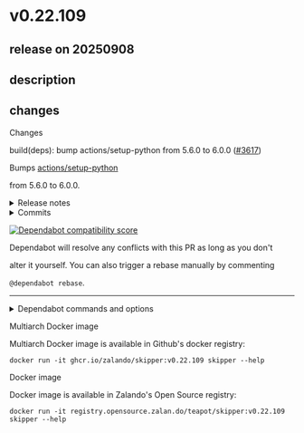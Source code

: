 # v0.22.109

## release on 20250908
## description
## changes
Changes

build(deps): bump actions/setup-python from 5.6.0 to 6.0.0 (<a class="issue-link js-issue-link" data-error-text="Failed to load title" data-id="3392147057" data-permission-text="Title is private" data-url="https://github.com/zalando/skipper/issues/3617" data-hovercard-type="pull_request" data-hovercard-url="/zalando/skipper/pull/3617/hovercard" href="https://github.com/zalando/skipper/pull/3617">#3617</a>)

Bumps <a href="https://github.com/actions/setup-python">actions/setup-python</a>  

from 5.6.0 to 6.0.0.
<details> <summary>Release notes</summary>

<em>Sourced from <a href="https://github.com/actions/setup-python/releases">actions/setup-python's releases</a>.</em>
>
> v6.0.0
>
> What's Changed
>
> Breaking Changes
>
> * Upgrade to node 24 by <a href="https://github.com/salmanmkc"><code>@​salmanmkc</code></a> in <a href="https://redirect.github.com/actions/setup-python/pull/1164">actions/setup-python#1164</a>
>
> Make sure your runner is on version v2.327.1 or later to ensure
> compatibility with this release. <a href="https://github.com/actions/runner/releases/tag/v2.327.1">See Release Notes</a>
>
> Enhancements:
>
> * Add support for <code>pip-version</code> by <a href="https://github.com/priyagupta108"><code>@​priyagupta108</code></a> in <a href="https://redirect.github.com/actions/setup-python/pull/1129">actions/setup-python#1129</a>
> * Enhance reading from .python-version by <a href="https://github.com/krystof-k"><code>@​krystof-k</code></a> in <a href="https://redirect.github.com/actions/setup-python/pull/787">actions/setup-python#787</a>
> * Add version parsing from Pipfile by <a href="https://github.com/aradkdj"><code>@​aradkdj</code></a> in <a href="https://redirect.github.com/actions/setup-python/pull/1067">actions/setup-python#1067</a>
>
> Bug fixes:
>
> * Clarify pythonLocation behaviour for PyPy and GraalPy in environment variables by <a href="https://github.com/aparnajyothi-y"><code>@​aparnajyothi-y</code></a> in <a href="https://redirect.github.com/actions/setup-python/pull/1183">actions/setup-python#1183</a>
> * Change missing cache directory error to warning by <a href="https://github.com/aparnajyothi-y"><code>@​aparnajyothi-y</code></a> in <a href="https://redirect.github.com/actions/setup-python/pull/1182">actions/setup-python#1182</a>
> * Add Architecture-Specific PATH Management for Python with --user Flag on Windows by <a href="https://github.com/aparnajyothi-y"><code>@​aparnajyothi-y</code></a> in <a href="https://redirect.github.com/actions/setup-python/pull/1122">actions/setup-python#1122</a>
> * Include python version in PyPy python-version output by <a href="https://github.com/cdce8p"><code>@​cdce8p</code></a> in <a href="https://redirect.github.com/actions/setup-python/pull/1110">actions/setup-python#1110</a>
> * Update docs: clarification on pip authentication with setup-python by <a href="https://github.com/priya-kinthali"><code>@​priya-kinthali</code></a> in <a href="https://redirect.github.com/actions/setup-python/pull/1156">actions/setup-python#1156</a>
>
> Dependency updates:
>
> * Upgrade idna from 2.9 to 3.7 in /<strong>tests</strong>/data by <a href="https://github.com/dependabot"><code>@​dependabot</code></a>[bot] in <a href="https://redirect.github.com/actions/setup-python/pull/843">actions/setup-python#843</a>
> * Upgrade form-data to fix critical vulnerabilities <a href="https://redirect.github.com/actions/setup-python/issues/182">#182</a> & <a href="https://redirect.github.com/actions/setup-python/issues/183">#183</a> by <a href="https://github.com/aparnajyothi-y"><code>@​aparnajyothi-y</code></a> in <a href="https://redirect.github.com/actions/setup-python/pull/1163">actions/setup-python#1163</a>
> * Upgrade setuptools to 78.1.1 to fix path traversal vulnerability in PackageIndex.download by <a href="https://github.com/aparnajyothi-y"><code>@​aparnajyothi-y</code></a> in <a href="https://redirect.github.com/actions/setup-python/pull/1165">actions/setup-python#1165</a>
> * Upgrade actions/checkout from 4 to 5 by <a href="https://github.com/dependabot"><code>@​dependabot</code></a>[bot] in <a href="https://redirect.github.com/actions/setup-python/pull/1181">actions/setup-python#1181</a>
> * Upgrade <code>@​actions/tool-cache</code> from 2.0.1 to 2.0.2 by <a href="https://github.com/dependabot"><code>@​dependabot</code></a>[bot] in <a href="https://redirect.github.com/actions/setup-python/pull/1095">actions/setup-python#1095</a>
>
> New Contributors
>
> * <a href="https://github.com/krystof-k"><code>@​krystof-k</code></a> made their first contribution in <a href="https://redirect.github.com/actions/setup-python/pull/787">actions/setup-python#787</a>
> * <a href="https://github.com/cdce8p"><code>@​cdce8p</code></a> made their first contribution in <a href="https://redirect.github.com/actions/setup-python/pull/1110">actions/setup-python#1110</a>
> * <a href="https://github.com/aradkdj"><code>@​aradkdj</code></a> made their first contribution in <a href="https://redirect.github.com/actions/setup-python/pull/1067">actions/setup-python#1067</a>
>
> <strong>Full Changelog</strong>: <a class="commit-link" href="https://github.com/actions/setup-python/compare/v5...v6.0.0">actions/setup-python@<tt>v5...v6.0.0</tt></a>
</details> <details> <summary>Commits</summary>

* <a href="https://github.com/actions/setup-python/commit/e797f83bcb11b83ae66e0230d6156d7c80228e7c"><code>e797f83</code></a> Upgrade to node 24 (<a href="https://redirect.github.com/actions/setup-python/issues/1164">#1164</a>)
* <a href="https://github.com/actions/setup-python/commit/3d1e2d2ca0a067f27da6fec484fce7f5256def85"><code>3d1e2d2</code></a> Revert "Enhance cache-dependency-path handling to support files outside the w...
* <a href="https://github.com/actions/setup-python/commit/65b071217a8539818fdb8b54561bcbae40380a54"><code>65b0712</code></a> Clarify pythonLocation behavior for PyPy and GraalPy in environment variables...
* <a href="https://github.com/actions/setup-python/commit/5b668cf7652160527499ee14ceaff4be9306cb88"><code>5b668cf</code></a> Bump actions/checkout from 4 to 5 (<a href="https://redirect.github.com/actions/setup-python/issues/1181">#1181</a>)
* <a href="https://github.com/actions/setup-python/commit/f62a0e252fe7114e86949abfa6e1e89f85bb38c2"><code>f62a0e2</code></a> Change missing cache directory error to warning (<a href="https://redirect.github.com/actions/setup-python/issues/1182">#1182</a>)
* <a href="https://github.com/actions/setup-python/commit/9322b3ca74000aeb2c01eb777b646334015ddd72"><code>9322b3c</code></a> Upgrade setuptools to 78.1.1 to fix path traversal vulnerability in PackageIn...
* <a href="https://github.com/actions/setup-python/commit/fbeb884f69f0ac1c0257302f62aa524c2824b649"><code>fbeb884</code></a> Bump form-data to fix critical vulnerabilities <a href="https://redirect.github.com/actions/setup-python/issues/182">#182</a> & <a href="https://redirect.github.com/actions/setup-python/issues/183">#183</a> (<a href="https://redirect.github.com/actions/setup-python/issues/1163">#1163</a>)
* <a href="https://github.com/actions/setup-python/commit/03bb6152f4f691b9d64579a1bd791904a083c452"><code>03bb615</code></a> Bump idna from 2.9 to 3.7 in /<strong>tests</strong>/data (<a href="https://redirect.github.com/actions/setup-python/issues/843">#843</a>)
* <a href="https://github.com/actions/setup-python/commit/36da51d563b70a972897150555bb025096d65565"><code>36da51d</code></a> Add version parsing from Pipfile (<a href="https://redirect.github.com/actions/setup-python/issues/1067">#1067</a>)
* <a href="https://github.com/actions/setup-python/commit/3c6f142cc0036d53007e92fa1e327564a4cfb7aa"><code>3c6f142</code></a> update documentation (<a href="https://redirect.github.com/actions/setup-python/issues/1156">#1156</a>)
* Additional commits viewable in <a href="https://github.com/actions/setup-python/compare/a26af69be951a213d495a4c3e4e4022e16d87065...e797f83bcb11b83ae66e0230d6156d7c80228e7c">compare view</a>
</details>   

<a href="https://docs.github.com/en/github/managing-security-vulnerabilities/about-dependabot-security-updates#about-compatibility-scores"><img src="https://camo.githubusercontent.com/84517925b609069b004f753ef5600ce635e422e002d33c2f8061e1a5c88563e7/68747470733a2f2f646570656e6461626f742d6261646765732e6769746875626170702e636f6d2f6261646765732f636f6d7061746962696c6974795f73636f72653f646570656e64656e63792d6e616d653d616374696f6e732f73657475702d707974686f6e267061636b6167652d6d616e616765723d6769746875625f616374696f6e732670726576696f75732d76657273696f6e3d352e362e30266e65772d76657273696f6e3d362e302e30" alt="Dependabot compatibility score" data-canonical-src="https://dependabot-badges.githubapp.com/badges/compatibility_score?dependency-name=actions/setup-python&amp;package-manager=github_actions&amp;previous-version=5.6.0&amp;new-version=6.0.0" style="max-width: 100%;"></a>

Dependabot will resolve any conflicts with this PR as long as you don't  

alter it yourself. You can also trigger a rebase manually by commenting  

<code>@dependabot rebase</code>.

*** ** * ** ***

<details> <summary>Dependabot commands and options</summary>   

You can trigger Dependabot actions by commenting on this PR:

* <code>@dependabot rebase</code> will rebase this PR
* <code>@dependabot recreate</code> will recreate this PR, overwriting any edits  
  that have been made to it
* <code>@dependabot merge</code> will merge this PR after your CI passes on it
* <code>@dependabot squash and merge</code> will squash and merge this PR after  
  your CI passes on it
* <code>@dependabot cancel merge</code> will cancel a previously requested merge  
  and block automerging
* <code>@dependabot reopen</code> will reopen this PR if it is closed
* <code>@dependabot close</code> will close this PR and stop Dependabot recreating  
  it. You can achieve the same result by closing it manually
* <code>@dependabot show &lt;dependency name&gt; ignore conditions</code> will show all  
  of the ignore conditions of the specified dependency
* <code>@dependabot ignore this major version</code> will close this PR and stop  
  Dependabot creating any more for this major version (unless you reopen  
  the PR or upgrade to it yourself)
* <code>@dependabot ignore this minor version</code> will close this PR and stop  
  Dependabot creating any more for this minor version (unless you reopen  
  the PR or upgrade to it yourself)
* <code>@dependabot ignore this dependency</code> will close this PR and stop  
  Dependabot creating any more for this dependency (unless you reopen the  
  PR or upgrade to it yourself)
</details>

Multiarch Docker image

Multiarch Docker image is available in Github's docker registry:

    docker run -it ghcr.io/zalando/skipper:v0.22.109 skipper --help

Docker image

Docker image is available in Zalando's Open Source registry:

    docker run -it registry.opensource.zalan.do/teapot/skipper:v0.22.109 skipper --help


